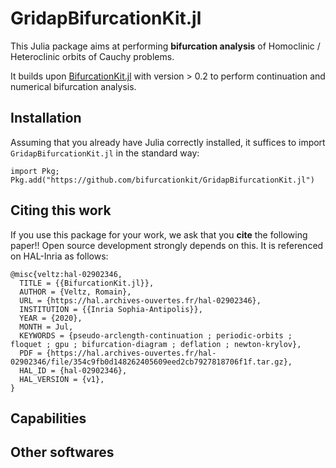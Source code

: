 # GridapBifurcationKit.jl

This Julia package aims at performing **bifurcation analysis** of Homoclinic / Heteroclinic orbits of Cauchy problems.

It builds upon [BifurcationKit.jl]() with version > 0.2 to perform continuation and numerical bifurcation analysis.

## Installation

Assuming that you already have Julia correctly installed, it suffices to import  `GridapBifurcationKit.jl` in the standard way:

`import Pkg; Pkg.add("https://github.com/bifurcationkit/GridapBifurcationKit.jl")`

## Citing this work
If you use this package for your work, we ask that you **cite** the following paper!! Open source development strongly depends on this. It is referenced on HAL-Inria as follows:

```
@misc{veltz:hal-02902346,
  TITLE = {{BifurcationKit.jl}},
  AUTHOR = {Veltz, Romain},
  URL = {https://hal.archives-ouvertes.fr/hal-02902346},
  INSTITUTION = {{Inria Sophia-Antipolis}},
  YEAR = {2020},
  MONTH = Jul,
  KEYWORDS = {pseudo-arclength-continuation ; periodic-orbits ; floquet ; gpu ; bifurcation-diagram ; deflation ; newton-krylov},
  PDF = {https://hal.archives-ouvertes.fr/hal-02902346/file/354c9fb0d148262405609eed2cb7927818706f1f.tar.gz},
  HAL_ID = {hal-02902346},
  HAL_VERSION = {v1},
}
```

## Capabilities


## Other softwares
